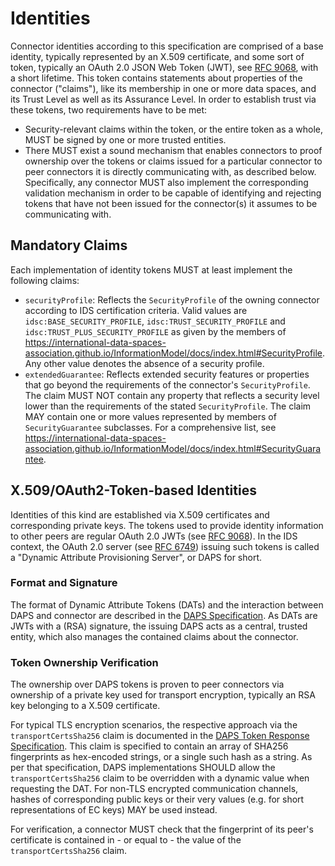 # Identities

Connector identities according to this specification are comprised of a base identity, typically represented by an X.509 certificate, and some sort of token, typically an OAuth 2.0 JSON Web Token (JWT), see [RFC 9068](https://www.rfc-editor.org/rfc/rfc9068.html), with a short lifetime.
This token contains statements about properties of the connector ("claims"), like its membership in one or more data spaces, and its Trust Level as well as its Assurance Level.
In order to establish trust via these tokens, two requirements have to be met:

- Security-relevant claims within the token, or the entire token as a whole, MUST be signed by one or more trusted entities.
- There MUST exist a sound mechanism that enables connectors to proof ownership over the tokens or claims issued for a particular connector to peer connectors it is directly communicating with, as described below.
Specifically, any connector MUST also implement the corresponding validation mechanism in order to be capable of identifying and rejecting tokens that have not been issued for the connector(s) it assumes to be communicating with.

## Mandatory Claims

Each implementation of identity tokens MUST at least implement the following claims:

- `securityProfile`: Reflects the `SecurityProfile` of the owning connector according to IDS certification criteria.
Valid values are `idsc:BASE_SECURITY_PROFILE`, `idsc:TRUST_SECURITY_PROFILE` and `idsc:TRUST_PLUS_SECURITY_PROFILE` as given by the members of https://international-data-spaces-association.github.io/InformationModel/docs/index.html#SecurityProfile.
Any other value denotes the absence of a security profile.
- `extendedGuarantee`: Reflects extended security features or properties that go beyond the requirements of the connector's `SecurityProfile`.
The claim MUST NOT contain any property that reflects a security level lower than the requirements of the stated `SecurityProfile`.
The claim MAY contain one or more values represented by members of `SecurityGuarantee` subclasses.
For a comprehensive list, see https://international-data-spaces-association.github.io/InformationModel/docs/index.html#SecurityGuarantee.

## X.509/OAuth2-Token-based Identities
Identities of this kind are established via X.509 certificates and corresponding private keys.
The tokens used to provide identity information to other peers are regular OAuth 2.0 JWTs (see [RFC 9068](https://www.rfc-editor.org/rfc/rfc9068.html)).
In the IDS context, the OAuth 2.0 server (see [RFC 6749](https://www.rfc-editor.org/rfc/rfc6749.html)) issuing such tokens is called a "Dynamic Attribute Provisioning Server", or DAPS for short.

### Format and Signature
The format of Dynamic Attribute Tokens (DATs) and the interaction between DAPS and connector are described in the [DAPS Specification](../../Components/IdentityProvider/DAPS/README.md).
As DATs are JWTs with a (RSA) signature, the issuing DAPS acts as a central, trusted entity, which also manages the contained claims about the connector.

### Token Ownership Verification
The ownership over DAPS tokens is proven to peer connectors via ownership of a private key used for transport encryption, typically an RSA key belonging to a X.509 certificate.

For typical TLS encryption scenarios, the respective approach via the `transportCertsSha256` claim is documented in the [DAPS Token Response Specification](../../Components/IdentityProvider/DAPS/README.md#token-response).
This claim is specified to contain an array of SHA256 fingerprints as hex-encoded strings, or a single such hash as a string.
As per that specification, DAPS implementations SHOULD allow the `transportCertsSha256` claim to be overridden with a dynamic value when requesting the DAT.
For non-TLS encrypted communication channels, hashes of corresponding public keys or their very values (e.g. for short representations of EC keys) MAY be used instead.

For verification, a connector MUST check that the fingerprint of its peer's certificate is contained in - or equal to - the value of the `transportCertsSha256` claim.
